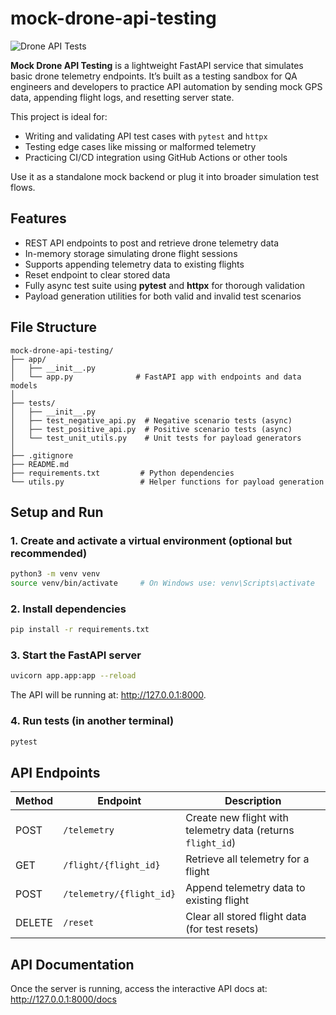 # mock-drone-api-testing

![Drone API Tests](https://github.com/mattj3/drone-api-tests/actions/workflows/ci.yml/badge.svg)

**Mock Drone API Testing** is a lightweight FastAPI service that simulates basic drone telemetry endpoints. It’s built as a testing sandbox for QA engineers and developers to practice API automation by sending mock GPS data, appending flight logs, and resetting server state.

This project is ideal for:

- Writing and validating API test cases with `pytest` and `httpx`
- Testing edge cases like missing or malformed telemetry
- Practicing CI/CD integration using GitHub Actions or other tools

Use it as a standalone mock backend or plug it into broader simulation test flows.

## Features

- REST API endpoints to post and retrieve drone telemetry data
- In-memory storage simulating drone flight sessions
- Supports appending telemetry data to existing flights
- Reset endpoint to clear stored data
- Fully async test suite using **pytest** and **httpx** for thorough validation
- Payload generation utilities for both valid and invalid test scenarios

## File Structure

```plaintext
mock-drone-api-testing/
├── app/
│   ├── __init__.py
│   └── app.py              # FastAPI app with endpoints and data models
│
├── tests/
│   ├── __init__.py
│   ├── test_negative_api.py  # Negative scenario tests (async)
│   ├── test_positive_api.py  # Positive scenario tests (async)
│   └── test_unit_utils.py    # Unit tests for payload generators
│
├── .gitignore
├── README.md
├── requirements.txt         # Python dependencies
└── utils.py                 # Helper functions for payload generation
```

## Setup and Run

### 1. Create and activate a virtual environment (optional but recommended)

```bash
python3 -m venv venv
source venv/bin/activate     # On Windows use: venv\Scripts\activate
```

### 2. Install dependencies

```bash
pip install -r requirements.txt
```

### 3. Start the FastAPI server

```bash
uvicorn app.app:app --reload
```

The API will be running at: http://127.0.0.1:8000.

### 4. Run tests (in another terminal)

```bash
pytest
```

## API Endpoints

| Method | Endpoint                 | Description                                                 |
| ------ | ------------------------ | ----------------------------------------------------------- |
| POST   | `/telemetry`             | Create new flight with telemetry data (returns `flight_id`) |
| GET    | `/flight/{flight_id}`    | Retrieve all telemetry for a flight                         |
| POST   | `/telemetry/{flight_id}` | Append telemetry data to existing flight                    |
| DELETE | `/reset`                 | Clear all stored flight data (for test resets)              |

## API Documentation

Once the server is running, access the interactive API docs at: http://127.0.0.1:8000/docs
